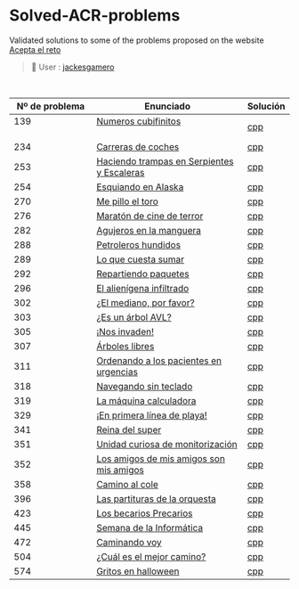 # Solved-ACR-problems
Validated solutions to some of the problems proposed on the website [Acepta el reto](https://www.aceptaelreto.com/)

> 👤 User :  [jackesgamero](https://www.aceptaelreto.com/user/profile.php?id=20371)

<br>

|Nº de problema  | Enunciado| Solución
|--|--|--|
| 139 &emsp; &emsp; &emsp; &emsp; &emsp; &emsp; &emsp;| [Numeros cubifinitos](https://www.aceptaelreto.com/problem/statement.php?id=139) &emsp; &emsp; &emsp; &emsp; &emsp; &emsp; &emsp; &emsp; &emsp; &emsp;| [cpp](https://github.com/Jackesgamero/Solved-ACR-problems/blob/master/139%20-%20Numeros%20cubifinitos/Numeros_cubifinitos/Main.cpp)| | |
| 234 | [Carreras de coches](https://www.aceptaelreto.com/problem/statement.php?id=234) | [cpp]()| | |
| 253 | [Haciendo trampas en Serpientes y Escaleras](https://www.aceptaelreto.com/problem/statement.php?id=253#:~:text=Si%20la%20ficha%20termina%20en,planteado%20no%20requiere%20ninguna%20destreza.) | [cpp]()| | |
| 254 | [Esquiando en Alaska](https://www.aceptaelreto.com/problem/statement.php?id=254) | [cpp]()| | |
| 270 | [Me pillo el toro](https://www.aceptaelreto.com/problem/statement.php?id=270) | [cpp](https://github.com/Jackesgamero/Solved-ACR-problems/blob/master/270%20-%20Me%20pillo%20el%20toro/Me_pillo_el_toro/Source.cpp)| | |
| 276 | [Maratón de cine de terror](https://www.aceptaelreto.com/problem/statement.php?id=276) | [cpp]()| | |
| 282 | [Agujeros en la manguera](https://www.aceptaelreto.com/problem/statement.php?id=282) | [cpp]()| | |
| 288 | [Petroleros hundidos](https://www.aceptaelreto.com/problem/statement.php?id=288) | [cpp]()| | |
| 289 | [Lo que cuesta sumar](https://www.aceptaelreto.com/problem/submission.php?id=503361) | [cpp](https://github.com/Jackesgamero/Solved-ACR-problems/blob/master/270%20-%20Me%20pillo%20el%20toro/Me_pillo_el_toro/Source.cpp)| | |
| 292 | [Repartiendo paquetes](https://www.aceptaelreto.com/problem/statement.php?id=292) | [cpp]()| | |
| 296 | [El alienígena infiltrado](https://www.aceptaelreto.com/problem/statement.php?id=296) | [cpp]()| | |
| 302 | [¿El mediano, por favor?](https://www.aceptaelreto.com/problem/statement.php?id=302) | [cpp]()| | |
| 303 | [¿Es un árbol AVL?](https://www.aceptaelreto.com/problem/statement.php?id=303) | [cpp]()| | |
| 305 | [¡Nos invaden!](https://www.aceptaelreto.com/problem/statement.php?id=305) | [cpp]()| | |
| 307 | [Árboles libres](https://www.aceptaelreto.com/problem/statement.php?id=307) | [cpp]()| | |
| 311 | [Ordenando a los pacientes en urgencias](https://www.aceptaelreto.com/problem/statement.php?id=311) | [cpp]()| | |
| 318 | [Navegando sin teclado](https://www.aceptaelreto.com/problem/statement.php?id=318) | [cpp]()| | |
| 319 | [La máquina calculadora](https://www.aceptaelreto.com/problem/statement.php?id=319) | [cpp]()| | |
| 329 | [¡En primera línea de playa!](https://www.aceptaelreto.com/problem/statement.php?id=329) | [cpp]()| | |
| 341 | [Reina del super](https://www.aceptaelreto.com/problem/statement.php?id=341) | [cpp]()| | |
| 351 | [Unidad curiosa de monitorización](https://www.aceptaelreto.com/problem/statement.php?id=351) | [cpp]()| | |
| 352 | [Los amigos de mis amigos son mis amigos](https://www.aceptaelreto.com/problem/statement.php?id=352) | [cpp]()| | |
| 358 | [Camino al cole](https://www.aceptaelreto.com/problem/statement.php?id=358) | [cpp]()| | |
| 396 | [Las partituras de la orquesta](https://www.aceptaelreto.com/problem/statement.php?id=396) | [cpp]()| | |
| 423 | [Los becarios Precarios](https://www.aceptaelreto.com/problem/statement.php?id=423) | [cpp](https://github.com/Jackesgamero/Solved-ACR-problems/blob/master/423%20-%20Los%20becarios%20Precarios/Becarios%20Precarios/Source.cpp)| | |
| 445 | [Semana de la Informática](https://www.aceptaelreto.com/problem/statement.php?id=445) | [cpp]()| | |
| 472 | [Caminando voy](https://www.aceptaelreto.com/problem/statement.php?id=472) | [cpp](https://github.com/Jackesgamero/Solved-ACR-problems/blob/master/472%20-%20Caminando%20voy/Caminando%20voy/Source.cpp)| | |
| 504 | [¿Cuál es el mejor camino?](https://www.aceptaelreto.com/problem/statement.php?id=504) | [cpp]()| | |
| 574 | [Gritos en halloween](https://www.aceptaelreto.com/problem/statement.php?id=574) | [cpp](https://github.com/Jackesgamero/Solved-ACR-problems/blob/master/574%20-%20Gritos%20en%20halloween/Gritos%20en%20halloween/Source.cpp)| | |
